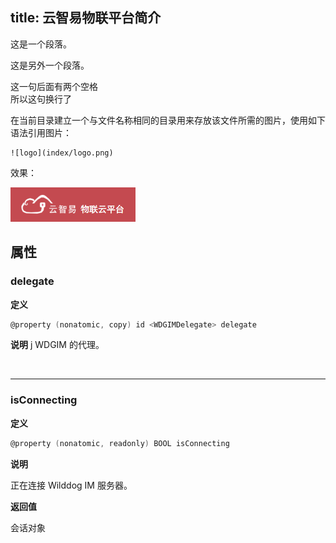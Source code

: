 title: 云智易物联平台简介
---

这是一个段落。

这是另外一个段落。

这一句后面有两个空格  
所以这句换行了

在当前目录建立一个与文件名称相同的目录用来存放该文件所需的图片，使用如下语法引用图片：

```
![logo](index/logo.png)
```

效果：

![logo](index/logo.png)

## 属性

### delegate

**定义**

```objectivec
@property (nonatomic, copy) id <WDGIMDelegate> delegate
```

**说明**
j
WDGIM 的代理。

</br>

------

### isConnecting

**定义**

```objectivec
@property (nonatomic, readonly) BOOL isConnecting
```

**说明**

正在连接 Wilddog IM 服务器。

**返回值**

会话对象
